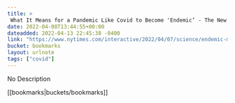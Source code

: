 ```yaml
---
title: > 
 What It Means for a Pandemic Like Covid to Become 'Endemic’ - The New York Times
date: 2022-04-08T13:44:55+00:00
dateadded: 2022-04-13 22:45:38 -0400
link: "https://www.nytimes.com/interactive/2022/04/07/science/endemic-meaning-pandemic-covid.html?unlocked_article_code=AAAAAAAAAAAAAAAACEIPuomT1JKd6J17Vw1cRCfTTMQmqxCdw_PIxfs9gGPzNiGeVTdcwqNPW9LavB-RIvI8IMA43jmdT9IGPbkjSflzxapaMkVrSg-n54ONnpgIJiQ-7Im0QGI6mZLRWLRyuRnbUl6EEsYtjruuo0DBdzm2HfCfgSdnfEkyv5syc1yh2nEO2v3PR-Zq3tYujuNyU895WTsDZ3Hb7KG7ChUvbM6ULU2JsnlAUO5TUTHTldGW-uhAJF0UUQSaOSs5tWUs69pcO8cVObL9JnMjfcn_g7YQDw94PdvjRs1xF8WPyeIc4fOaogeMycG22_wxCKxe2bvCuWy7P1wpI6iE_REN7WMwzRS98QkOx6QVnA&smid=url-share%253Futm_source%253Ddigg"
bucket: bookmarks
layout: urlnote
tags: ["covid"]
--- 
```

No Description
 <!-- end excerpt --> 
<div class='bucket'>[[bookmarks|buckets/bookmarks]]</div> 
